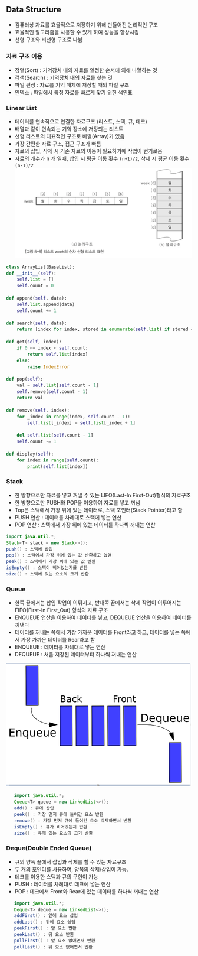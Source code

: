## Data Structure
   - 컴퓨터상 자료를 효율적으로 저장하기 위해 만들어진 논리적인 구조
   - 효율적인 알고리즘을 사용할 수 있게 하여 성능을 향상시킴
   - 선형 구조와 비선형 구조로 나뉨

### 자료 구조 이용
  - 정렬(Sort) : 기억장치 내의 자료를 일정한 순서에 의해 나열하는 것
  - 검색(Search) : 기억장치 내의 자료를 찾는 것
  - 파일 편성 : 자료를 기억 매체에 저장할 때의 파일 구조
  - 인덱스 : 파일에서 특정 자료를 빠르게 찾기 위한 색인표

### Linear List
  - 데이터를 연속적으로 연결한 자료구조 (리스트, 스택, 큐, 데크)
  - 배열과 같이 연속되는 기억 장소에 저장되는 리스트
  - 선형 리스트의 대표적인 구조로 배열(Array)가 있음
  - 가장 간편한 자료 구조, 접근 구조가 빠름
  - 자료의 삽입, 삭제 시 기존 자료의 이동이 필요하기에 작업이 번거로움
  - 자료의 개수가 n 개 일때, 삽입 시 평균 이동 횟수 `(n+1)/2`, 삭제 시 평균 이동 횟수 `(n-1)/2`
![선형 리스트](./imgs/linear_list.png)
  <!--[선형 겁색_파이썬](https://velog.io/@keemun/1)
  [선형 검색_자바](https://hyeon424.tistory.com/entry/Java-검색의-개념-및-알고리즘-종류선형-검색)-->
  ```python
  class ArrayList(BaseList):
  def __init__(self):
      self.list = []
      self.count = 0

  def append(self, data):
      self.list.append(data)
      self.count += 1

  def search(self, data):
      return [index for index, stored in enumerate(self.list) if stored == data]

  def get(self, index):
      if 0 <= index < self.count:
          return self.list[index]
      else:
          raise IndexError

  def pop(self):
      val = self.list[self.count - 1]
      self.remove(self.count - 1)
      return val

  def remove(self, index):
      for _index in range(index, self.count - 1):
          self.list[_index] = self.list[_index + 1]

      del self.list[self.count - 1]
      self.count -= 1

  def display(self):
      for index in range(self.count):
          print(self.list[index])
  ```
  
  
### Stack
  - 한 방향으로만 자료를 넣고 꺼낼 수 있는 LIFO(Last-In First-Out)형식의 자료구조
  - 한 방향으로만 PUSH와 POP을 이용하여 자료를 넣고 꺼냄
  - Top은 스택에서 가장 위에 있는 데이터로, 스택 포인터(Stack Pointer)라고 함
  - PUSH 연산 : 데이터를 차례대로 스택에 넣는 연산
  - POP 연산 : 스택에서 가장 위에 있는 데이터를 하나씩 꺼내는 연산
   <!-- https://ooeunz.tistory.com/7 -->
   ```java
   import java.util.*;
   Stack<T> stack = new Stack<>();
   push() : 스택에 삽입
   pop() : 스택에서 가장 위에 있는 값 반환하고 없앰
   peek() : 스택에서 가장 위에 있는 값 반환
   isEmpty() : 스택이 비어있는지를 반환
   size() : 스택에 있는 요소의 크기 반환
   ```
   

### Queue
   - 한쪽 끝에서는 삽입 작업이 이뤄지고, 반대쪽 끝에서는 삭제 작업이 이루어지는 FIFO(First-In First_Out) 형식의 자료 구조
   - ENQUEUE 연산을 이용하여 데이터를 넣고, DEQUEUE 연산을 이용하여 데이터를 꺼낸다
   - 데이터를 꺼내는 쪽에서 가장 가까운 데이터를 Front라고 하고, 데이터를 넣는 쪽에서 가장 가까운 데이터를 Rear라고 함
   - ENQUEUE : 데이터를 차례대로 넣는 연산
   - DEQUEUE : 처음 저장된 데이터부터 하나씩 꺼내는 연산
   
![queue](./imgs/queue.png)
```java
   import java.util.*;
   Queue<T> queue = new LinkedList<>();
   add() : 큐에 삽입
   peek() : 가장 먼저 큐에 들어간 요소 반환
   remove() : 가장 먼저 큐에 들어간 요소 삭제하면서 반환
   isEmpty() : 큐가 비어있는지 반환
   size() : 큐에 있는 요소의 크기 반환
```


### Deque(Double Ended Queue)
   - 큐의 양쪽 끝에서 삽입과 삭제를 할 수 있는 자료구조
   - 두 개의 포인터를 사용하여, 양쪽의 삭제/삽입이 가능.
   - 데크를 이용한 스택과 큐의 구현이 가능
   - PUSH : 데이터를 차례대로 데크에 넣는 연산
   - POP : 데크에서 Front와 Rear에 있는 데이터를 하나씩 꺼내는 연산
```java
   import java.util.*;
   Deque<T> deque = new LinkedList<>();
   addFirst() : 앞에 요소 삽입
   addLast() : 뒤에 요소 삽입
   peekFirst() : 앞 요소 반환
   peekLast() : 뒤 요소 반환
   pollFirst() : 앞 요소 없애면서 반환
   pollLast() : 뒤 요소 없애면서 반환
```



                     
  
